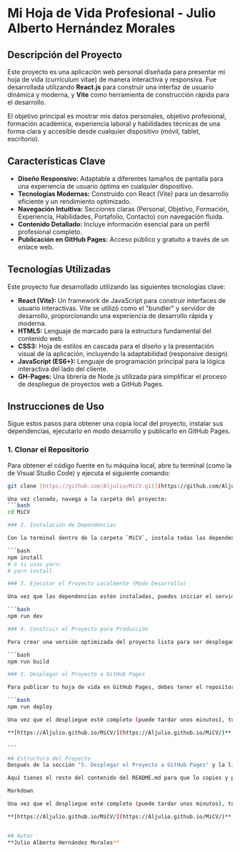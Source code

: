 # Mi Hoja de Vida Profesional - Julio Alberto Hernández Morales

## Descripción del Proyecto

Este proyecto es una aplicación web personal diseñada para presentar mi hoja de vida (currículum vitae) de manera interactiva y responsiva. Fue desarrollada utilizando **React.js** para construir una interfaz de usuario dinámica y moderna, y **Vite** como herramienta de construcción rápida para el desarrollo.

El objetivo principal es mostrar mis datos personales, objetivo profesional, formación académica, experiencia laboral y habilidades técnicas de una forma clara y accesible desde cualquier dispositivo (móvil, tablet, escritorio).

## Características Clave

* **Diseño Responsivo:** Adaptable a diferentes tamaños de pantalla para una experiencia de usuario óptima en cualquier dispositivo.
* **Tecnologías Modernas:** Construido con React (Vite) para un desarrollo eficiente y un rendimiento optimizado.
* **Navegación Intuitiva:** Secciones claras (Personal, Objetivo, Formación, Experiencia, Habilidades, Portafolio, Contacto) con navegación fluida.
* **Contenido Detallado:** Incluye información esencial para un perfil profesional completo.
* **Publicación en GitHub Pages:** Acceso público y gratuito a través de un enlace web.

## Tecnologías Utilizadas

Este proyecto fue desarrollado utilizando las siguientes tecnologías clave:

* **React (Vite):** Un framework de JavaScript para construir interfaces de usuario interactivas. Vite se utilizó como el "bundler" y servidor de desarrollo, proporcionando una experiencia de desarrollo rápida y moderna.
* **HTML5:** Lenguaje de marcado para la estructura fundamental del contenido web.
* **CSS3:** Hoja de estilos en cascada para el diseño y la presentación visual de la aplicación, incluyendo la adaptabilidad (responsive design).
* **JavaScript (ES6+):** Lenguaje de programación principal para la lógica interactiva del lado del cliente.
* **GH-Pages:** Una librería de Node.js utilizada para simplificar el proceso de despliegue de proyectos web a GitHub Pages.

## Instrucciones de Uso

Sigue estos pasos para obtener una copia local del proyecto, instalar sus dependencias, ejecutarlo en modo desarrollo y publicarlo en GitHub Pages.

### 1. Clonar el Repositorio

Para obtener el código fuente en tu máquina local, abre tu terminal (como la de Visual Studio Code) y ejecuta el siguiente comando:

```bash
git clone [https://github.com/Aljulio/MiCV.git](https://github.com/Aljulio/MiCV.git)

Una vez clonado, navega a la carpeta del proyecto:
```bash
cd MiCV

### 2. Instalación de Dependencias

Con la terminal dentro de la carpeta `MiCV`, instala todas las dependencias necesarias del proyecto. Asegúrate de tener Node.js y npm (o Yarn) instalados en tu sistema.

```bash
npm install
# o si usas yarn:
# yarn install

### 3. Ejecutar el Proyecto Localmente (Modo Desarrollo)

Una vez que las dependencias estén instaladas, puedes iniciar el servidor de desarrollo para ver el proyecto en tu navegador local. Esto es útil para trabajar y probar cambios.

```bash
npm run dev

### 4. Construir el Proyecto para Producción

Para crear una versión optimizada del proyecto lista para ser desplegada (con el código JavaScript y CSS minificado y optimizado), ejecuta el siguiente comando:

```bash
npm run build

### 5. Desplegar el Proyecto a GitHub Pages

Para publicar tu hoja de vida en GitHub Pages, debes tener el repositorio correctamente configurado en GitHub (rama `gh-pages` como fuente de Pages). Luego, ejecuta el comando de despliegue desde la terminal de tu proyecto:

```bash
npm run deploy

Una vez que el despliegue esté completo (puede tardar unos minutos), tu CV estará accesible públicamente en la siguiente URL:

**[https://Aljulio.github.io/MiCV/](https://Aljulio.github.io/MiCV/)**

---

## Estructura del Proyecto
Después de la sección "5. Desplegar el Proyecto a GitHub Pages" y la línea npm run deploy, lo que sigue en tu README.md es la explicación final sobre el acceso a tu CV en línea, seguida de la Estructura del Proyecto y la sección de Autor.

Aquí tienes el resto del contenido del README.md para que lo copies y pegues justo después de la línea npm run deploy en tu archivo README.md:

Markdown

Una vez que el despliegue esté completo (puede tardar unos minutos), tu CV estará accesible públicamente en la siguiente URL:

**[https://Aljulio.github.io/MiCV/](https://Aljulio.github.io/MiCV/)**


## Autor
**Julio Alberto Hernández Morales**

